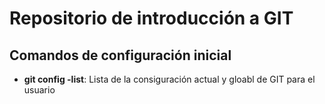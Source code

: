 # Repositorio de introducción a GIT  

## Comandos de  configuración inicial 

* **git config -list**: Lista de la consiguración actual y gloabl de GIT para el usuario
